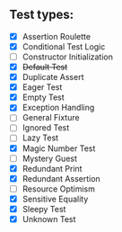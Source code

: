 ## Test types:
- [x] Assertion Roulette
- [x] Conditional Test Logic
- [ ] Constructor Initialization
- [x] ~~Default Test~~
- [x] Duplicate Assert
- [x] Eager Test
- [x] Empty Test
- [x] Exception Handling
- [ ] General Fixture
- [ ] Ignored Test
- [ ] Lazy Test
- [x] Magic Number Test
- [ ] Mystery Guest
- [x] Redundant Print
- [x] Redundant Assertion
- [ ] Resource Optimism
- [x] Sensitive Equality
- [x] Sleepy Test
- [x] Unknown Test
